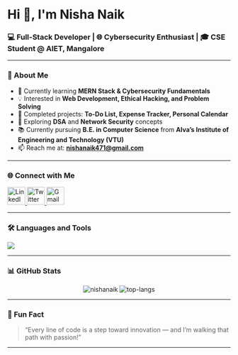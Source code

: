 # Hi 👋, I'm Nisha Naik  
### 💻 Full-Stack Developer | 🌐 Cybersecurity Enthusiast | 🎓 CSE Student @ AIET, Mangalore

---

### 🚀 About Me
- 🌱 Currently learning **MERN Stack & Cybersecurity Fundamentals**
- 💡 Interested in **Web Development, Ethical Hacking, and Problem Solving**
- 🧩 Completed projects: **To-Do List, Expense Tracker, Personal Calendar**
- 🎯 Exploring **DSA** and **Network Security** concepts
- 📚 Currently pursuing **B.E. in Computer Science** from **Alva’s Institute of Engineering and Technology (VTU)**
- 📫 Reach me at: **nishanaik471@gmail.com**

---

### 🌐 Connect with Me
<p align="left">
<a href="https://www.linkedin.com/in/nisha-naik" target="blank">
<img src="https://skillicons.dev/icons?i=linkedin" height="40" alt="LinkedIn"/>
</a>
<a href="https://x.com/nisha_naik" target="blank">
<img src="https://skillicons.dev/icons?i=twitter" height="40" alt="Twitter"/>
</a>
<a href="mailto:nishanaik471@gmail.com" target="blank">
<img src="https://skillicons.dev/icons?i=gmail" height="40" alt="Gmail"/>
</a>
</p>

---

### 🛠️ Languages and Tools
<p align="left">
<img src="https://skillicons.dev/icons?i=html,css,js,react,nodejs,express,mongodb,python,java,c,cpp,git,github,vscode,linux,bootstrap,tailwind" />
</p>

---

### 📊 GitHub Stats
<p align="center">
<img src="https://github-readme-stats.vercel.app/api?username=nishanaik&show_icons=true&theme=tokyonight" alt="nishanaik" />
<img src="https://github-readme-stats.vercel.app/api/top-langs/?username=nishanaik&layout=compact&theme=tokyonight" alt="top-langs" />
</p>

---

### 🌟 Fun Fact
> “Every line of code is a step toward innovation — and I’m walking that path with passion!”

---


